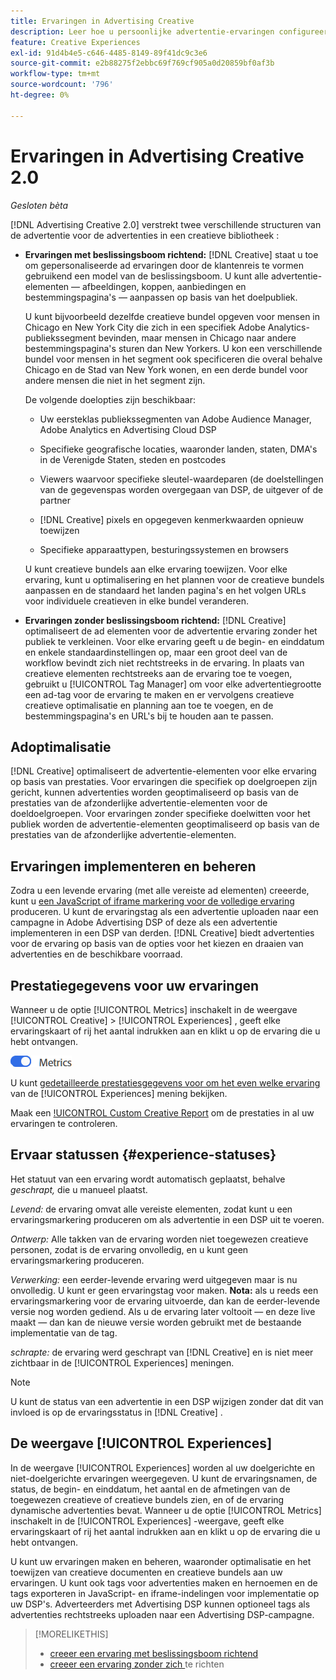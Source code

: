 ```yaml
---
title: Ervaringen in Advertising Creative
description: Leer hoe u persoonlijke advertentie-ervaringen configureert en de ad-elementen optimaliseert op basis van prestaties.
feature: Creative Experiences
exl-id: 91d4b4e5-c646-4485-8149-89f41dc9c3e6
source-git-commit: e2b88275f2ebbc69f769cf905a0d20859bf0af3b
workflow-type: tm+mt
source-wordcount: '796'
ht-degree: 0%

---
```


# Ervaringen in Advertising Creative 2.0

*Gesloten bèta*

<!-- Revisit Description metadata  -->

<!-- MORE -->

[!DNL Advertising Creative 2.0] verstrekt twee verschillende structuren van de advertentie voor de advertenties in een creatieve bibliotheek <!-- can use a single library only -->:

* **Ervaringen met beslissingsboom richtend:** [!DNL Creative] staat u toe om gepersonaliseerde ad ervaringen door de klantenreis te vormen gebruikend een model van de beslissingsboom. U kunt alle advertentie-elementen — afbeeldingen, koppen, aanbiedingen en bestemmingspagina&#39;s — aanpassen op basis van het doelpubliek.

  U kunt bijvoorbeeld dezelfde creatieve bundel opgeven voor mensen in Chicago en New York City die zich in een specifiek Adobe Analytics-publiekssegment bevinden, maar mensen in Chicago naar andere bestemmingspagina&#39;s sturen dan New Yorkers. U kon een verschillende bundel voor mensen in het segment ook specificeren die overal behalve Chicago en de Stad van New York wonen, en een derde bundel voor andere mensen die niet in het segment zijn.

  De volgende doelopties zijn beschikbaar:

   * Uw eersteklas publiekssegmenten van Adobe Audience Manager, Adobe Analytics en Advertising Cloud DSP

   * Specifieke geografische locaties, waaronder landen, staten, DMA&#39;s in de Verenigde Staten, steden en postcodes

   * Viewers waarvoor specifieke sleutel-waardeparen (de doelstellingen van de gegevenspas worden overgegaan van DSP, de uitgever of de partner

   * [!DNL Creative] pixels en opgegeven kenmerkwaarden opnieuw toewijzen

   * Specifieke apparaattypen, besturingssystemen en browsers

  U kunt creatieve bundels aan elke ervaring toewijzen. Voor elke ervaring, kunt u optimalisering en het plannen voor de creatieve bundels aanpassen en de standaard het landen pagina&#39;s en het volgen URLs <!-- and any flexible attributes --> voor individuele creatieven in elke bundel veranderen.

* **Ervaringen zonder beslissingsboom richtend:** [!DNL Creative] optimaliseert de ad elementen voor de advertentie ervaring zonder het publiek te verkleinen.<!-- For first-party creatives, [!DNL Creative] serves the ads. --> Voor elke ervaring geeft u de begin- en einddatum en enkele standaardinstellingen op, maar een groot deel van de workflow bevindt zich niet rechtstreeks in de ervaring. In plaats van creatieve elementen rechtstreeks aan de ervaring toe te voegen, gebruikt u [!UICONTROL Tag Manager] om voor elke advertentiegrootte een ad-tag voor de ervaring te maken en er vervolgens creatieve creatieve optimalisatie en planning aan toe te voegen, en de bestemmingspagina&#39;s en URL&#39;s bij te houden aan te passen.

## Adoptimalisatie

<!-- MORE -->
[!DNL Creative] optimaliseert de advertentie-elementen voor elke ervaring op basis van prestaties. Voor ervaringen die specifiek op doelgroepen zijn gericht, kunnen advertenties worden geoptimaliseerd op basis van de prestaties van de afzonderlijke advertentie-elementen voor de doeldoelgroepen. Voor ervaringen zonder specifieke doelwitten voor het publiek worden de advertentie-elementen geoptimaliseerd op basis van de prestaties van de afzonderlijke advertentie-elementen.

## Ervaringen implementeren en beheren

Zodra u een levende ervaring (met alle vereiste ad elementen) creeerde, kunt u [ een JavaScript of iframe markering voor de volledige ervaring ](experience-tag-export.md) produceren. U kunt de ervaringstag als een advertentie uploaden naar een campagne in Adobe Advertising DSP of deze als een advertentie implementeren in een DSP van derden. [!DNL Creative] biedt advertenties voor de ervaring op basis van de opties voor het kiezen en draaien van advertenties en de beschikbare voorraad.

## Prestatiegegevens voor uw ervaringen

Wanneer u de optie [!UICONTROL Metrics] inschakelt in de weergave [!UICONTROL Creative] > [!UICONTROL Experiences] , geeft elke ervaringskaart of rij het aantal indrukken aan en klikt u op de ervaring die u hebt ontvangen.

![ optie van Metriek de optie van Metriek ](/help/creative/assets/metrics-option.png " Metriek ")

<!-- insert screen shot of Metrics option?  If not, then add instructions elsewhere -->

<!-- I don't see this as of 1/9; why only in the table view?   You can also add conversion columns in the table view. -->

U kunt [ gedetailleerde prestatiesgegevens voor om het even welke ervaring ](experience-performance-details.md) van de [!UICONTROL Experiences] mening bekijken.

Maak een [!UICONTROL Custom Creative Report](/help/creative/report-custom-creative.md) om de prestaties in al uw ervaringen te controleren.

## Ervaar statussen {#experience-statuses}

<!-- verify that these are all still the same -->

Het statuut van een ervaring wordt automatisch geplaatst, behalve *geschrapt,* die u manueel plaatst.

*Levend:* de ervaring omvat alle vereiste elementen, zodat kunt u een ervaringsmarkering produceren om als advertentie in een DSP uit te voeren. <!-- A live experience may be scheduled to start in the future -->

*Ontwerp:* Alle takken van de ervaring worden niet toegewezen creatieve personen, zodat is de ervaring onvolledig, en u kunt geen ervaringsmarkering produceren.

*Verwerking:* een eerder-levende ervaring werd uitgegeven maar is nu onvolledig. U kunt er geen ervaringstag voor maken. **Nota:** als u reeds een ervaringsmarkering voor de ervaring uitvoerde, dan kan de eerder-levende versie nog worden gediend. Als u de ervaring later voltooit — en deze live maakt — dan kan de nieuwe versie worden gebruikt met de bestaande implementatie van de tag.

*schrapte:* de ervaring werd geschrapt van [!DNL Creative] en is niet meer zichtbaar in de [!UICONTROL Experiences] meningen.

>[!NOTE]
>
>U kunt de status van een advertentie in een DSP wijzigen zonder dat dit van invloed is op de ervaringsstatus in [!DNL Creative] .

## De weergave [!UICONTROL Experiences]

In de weergave [!UICONTROL Experiences] worden al uw doelgerichte en niet-doelgerichte ervaringen weergegeven. U kunt de ervaringsnamen, de status, de begin- en einddatum, het aantal en de afmetingen van de toegewezen creatieve of creatieve bundels zien, en of de ervaring dynamische advertenties bevat. Wanneer u de optie [!UICONTROL Metrics] inschakelt in de [!UICONTROL Experiences] -weergave, geeft elke ervaringskaart of rij het aantal indrukken aan en klikt u op de ervaring die u hebt ontvangen.

U kunt uw ervaringen maken en beheren, waaronder optimalisatie en het toewijzen van creatieve documenten en creatieve bundels aan uw ervaringen. U kunt ook tags voor advertenties maken en hernoemen en de tags exporteren in JavaScript- en iframe-indelingen voor implementatie op uw DSP&#39;s. Adverteerders met Advertising DSP kunnen optioneel tags als advertenties rechtstreeks uploaden naar een Advertising DSP-campagne.

<!--
### Available actions

* [Download data within the view](experience-download-view.md)

        + [Assign and unassign creative bundles to a final node](/help/creative/experiences/experience-assign-creative-bundles.md)
* Experiences with decision tree targeting: [Create](/help/creative/experiences/experience-create-targeting.md) and [edit](/help/creative/experiences/experience-edit-targeting.md) experiences, [assign and unassign creative bundles](/help/creative/experiences/experience-assign-creative-bundles.md), [customize creative optimization and scheduling](/help/creative/experiences/experience-optimization-scheduling-targeting.md), and [customize the tracking URLs for creatives](/help/creative/experiences/experience-tracking-urls-targeting.md)

* Experiences without decision tree targeting: [Create](experience-create-no-targeting.md) and [edit](/help/creative/experiences/experience-edit-no-targeting.md)

* [Clone](experience-clone.md) an experience

* [Preview](experience-preview.md) an experience

* [Share a demo URL](experience-share-demo-url.md) for an experience

* [Export ad tags for an experience](experience-tag-export.md)

* [Delete](experience-delete.md) an experience

-->

<!-- You can add or remove labels for your experiences.-->

<!-- Add links to workflows once they're done -->

>[!MORELIKETHIS]
>
>* [ creeer een ervaring met beslissingsboom richtend ](experience-create-targeting.md)
>* [ creeer een ervaring zonder zich ](experience-create-no-targeting.md) te richten
